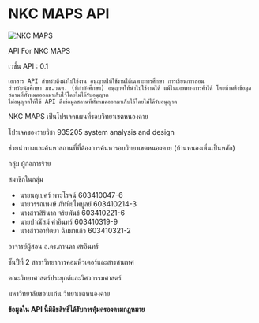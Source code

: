 # NKC MAPS API

![NKC MAPS](https://i.imgur.com/Awzp7qq.png)

API For NKC MAPS

เวชั่น API : 0.1

```
เอกสาร API สำหรับดึงนำไปใช้งาน อนุญาตให้ใช้งานได้เฉพาะการศึกษา การเรียนการสอน
สำหรับนักศึกษา มข.วนค. (ที่กำลังศึกษา) อนุญาตให้นำไปใช้งานได้ แม้ในแอพทางการค้าได้ โดยห้ามดึงข้อมูลสถานที่ทั้งหมดออกมาเก็บไว้โดยไม่ได้รับอนุญาต
ไม่อนุญาตให้ใฃ้ API ดึงข้อมูลสถานที่ทั้งหมดออกมาเก็บไว้โดยไม่ได้รับอนุญาต
```

NKC MAPS เป็นโปรเจคแผนที่รอบวิทยาเขตหนองคาย

โปรเจคของรายวิชา 935205 system analysis and design

ช่วยนำทางและค้นหาสถานที่ที่ต้องการค้นหารอบวิทยาเขตหนองคาย (บ้านหนองเดิ่นเป็นหลัก)

กลุ่ม ผู้ก่อการร้าย

สมาชิกในกลุ่ม

- นายนฤเบศร์ พระโรจน์ 603410047-6
- นายวรรณพงษ์ ภัททิยไพบูลย์ 603410214-3
- นางสาวสิรินาถ จริยพันธ์ 603410221-6
- นายปาณัสม์ คำอินทร์ 603410319-9
- นางสาวอาทิตยา ฉิมมาแก้ว 603410321-2

อาจารย์ผู้สอน อ.ดร.กานดา ศรอินทร์

ชั้นปีที่ 2 สาขาวิทยาการคอมพิวเตอร์และสารสนเทศ

คณะวิทยาศาสตร์ประยุกต์และวิศวกรรมศาสตร์ 

มหาวิทยาลัยขอนแก่น วิทยาเขตหนองคาย


**ข้อมูลใน API นี้มีลิขสิทธิ์ได้รับการคุ้มครองตามกฎหมาย**
